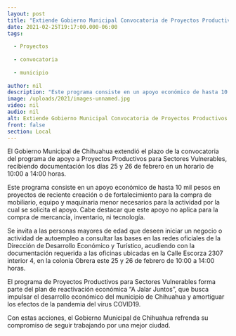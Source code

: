 ```yaml
---
layout: post
title: "Extiende Gobierno Municipal Convocatoria de Proyectos Productivos"
date: 2021-02-25T19:17:00.000-06:00
tags:
  
  - Proyectos
  
  - convocatoria
  
  - municipio
  
author: nil
description: "Este programa consiste en un apoyo económico de hasta 10 mil pesos en proyectos de reciente creación o de fortalecimiento para la compra de mobiliario, equipo y maquinaria menor necesarios para la actividad por la cual se solicita el apoyo"
image: /uploads/2021/images-unnamed.jpg
video: nil
audio: nil
alt: Extiende Gobierno Municipal Convocatoria de Proyectos Productivos
front: false
section: Local
---
```


El Gobierno Municipal de Chihuahua extendió el plazo de la convocatoria del programa de apoyo a Proyectos Productivos para Sectores Vulnerables, recibiendo documentación los días 25 y 26 de febrero en un horario de 10:00 a 14:00 horas.

Este programa consiste en un apoyo económico de hasta 10 mil pesos en proyectos de reciente creación o de fortalecimiento para la compra de mobiliario, equipo y maquinaria menor necesarios para la actividad por la cual se solicita el apoyo. Cabe destacar que este apoyo no aplica para la compra de mercancía, inventario, ni tecnología.

Se invita a las personas mayores de edad que deseen iniciar un negocio o actividad de autoempleo a consultar las bases en las redes oficiales de la Dirección de Desarrollo Económico y Turístico, acudiendo con la documentación requerida a las oficinas ubicadas en la Calle Escorza 2307 interior 4, en la colonia Obrera este 25 y 26 de febrero de 10:00 a 14:00 horas.

El programa de Proyectos Productivos para Sectores Vulnerables forma parte del plan de reactivación económica “A Jalar Juntos”, que busca impulsar el desarrollo económico del municipio de Chihuahua y amortiguar los efectos de la pandemia del virus COVID19.

Con estas acciones, el Gobierno Municipal de Chihuahua refrenda su compromiso de seguir trabajando por una mejor ciudad.